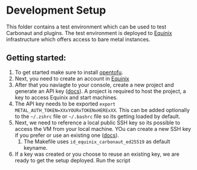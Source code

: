 # Development Setup

This folder contains a test environment which can be used to test Carbonaut and plugins.
The test environment is deployed to [Equinix](https://www.equinix.com/) infrastructure which offers access to bare metal instances.

## Getting started:

1. To get started make sure to install [opentofu](https://opentofu.org/).
2. Next, you need to create an account in [Equinix](https://www.equinix.com/)
3. After that you naviagte to your console, create a new project and generate an API key ([docs](https://deploy.equinix.com/developers/docs/metal/identity-access-management/users/#api-keys)). A project is required to host the project, a key to access Equinix and start machines.
4. The API key needs to be exported `export METAL_AUTH_TOKEN=XXxYOURxTOKENxHERExXX`. This can be added optionally to the `~/.zshrc` file or `~/.bashrc` file so its getting loaded by default.
5. Next, we need to reference a local public SSH key so its possible to access the VM from your local machine. YOu can create a new SSH key if you prefer or use an existing one ([docs](https://deploy.equinix.com/developers/docs/metal/identity-access-management/ssh-keys/)).
   1. The Makefile uses `id_equinix_carbonaut_ed25519` as default keyname. 
6. If a key was created or you choose to reuse an existing key, we are ready to get the setup deployed. Run the script 
